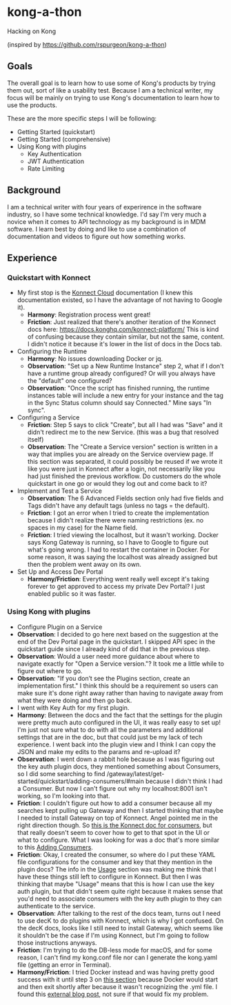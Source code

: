 # kong-a-thon
Hacking on Kong

(inspired by https://github.com/rspurgeon/kong-a-thon)

## Goals
The overall goal is to learn how to use some of Kong's products by trying them out, sort of like a usability test. Because I am a technical writer, my focus will be mainly on trying to use Kong's documentation to learn how to use the products.

These are the more specific steps I will be following:
- Getting Started (quickstart)
- Getting Started (comprehensive)
- Using Kong with plugins
  - Key Authentication
  - JWT Authentication
  - Rate Limiting

## Background
I am a technical writer with four years of experirence in the software industry, so I have some technical knowledge. I'd say I'm very much a novice when it comes to API technology as my background is in MDM software. I learn best by doing and like to use a combination of documentation and videos to figure out how something works. 

## Experience
### Quickstart with Konnect
- My first stop is the [Konnect Cloud](https://docs.konghq.com/konnect/) documentation (I knew this documentation existed, so I have the advantage of not having to Google it). 
  - **Harmony**: Registration process went great!
  - **Friction**: Just realized that there's another iteration of the Konnect docs here: https://docs.konghq.com/konnect-platform/ This is kind of confusing because they contain similar, but not the same, content. I didn't notice it because it's lower in the list of docs in the Docs tab.
- Configuring the Runtime
  - **Harmony**: No issues downloading Docker or jq. 
  - **Observation**: "Set up a New Runtime Instance" step 2, what if I don't have a runtime group already configured? Or will you always have the "default" one configured? 
  - **Observation**: "Once the script has finished running, the runtime instances table will include a new entry for your instance and the tag in the Sync Status column should say Connected." Mine says "In sync".
- Configuring a Service
  - **Friction**: Step 5 says to click "Create", but all I had was "Save" and it didn't redirect me to the new Service. (this was a bug that resolved itself)
  - **Observation**: The "Create a Service version" section is written in a way that implies you are already on the Service overview page. If this section was separated, it could possibly be reused if we wrote it like you were just in Konnect after a login, not necessarily like you had just finished the previous workflow. Do customers do the whole quickstart in one go or would they log out and come back to it? 
- Implement and Test a Service
  - **Observation**: The 6 Advanced Fields section only had five fields and Tags didn't have any default tags (unless no tags = the default).
  - **Friction**: I got an error when I tried to create the implementation because I didn't realize there were naming restrictions (ex. no spaces in my case) for the Name field.
  - **Friction**: I tried viewing the localhost, but it wasn't working. Docker says Kong Gateway is running, so I have to Google to figure out what's going wrong. I had to restart the container in Docker. For some reason, it was saying the localhost was already assigned but then the problem went away on its own.
- Set Up and Access Dev Portal
  - **Harmony/Friction**: Everything went really well except it's taking forever to get approved to access my private Dev Portal? I just enabled public so it was faster.

### Using Kong with plugins
-  Configure Plugin on a Service
  -  **Observation**: I decided to go here next based on the suggestion at the end of the Dev Portal page in the quickstart. I skipped API spec in the quickstart guide since I already kind of did that in the previous step.
  - **Observation**: Would a user need more guidance about where to navigate exactly for "Open a Service version."? It took me a little while to figure out where to go.
  - **Observation**: "If you don’t see the Plugins section, create an implementation first." I think this should be a requirement so users can make sure it's done right away rather than having to navigate away from what they were doing and then go back.
  - I went with Key Auth for my first plugin.
  - **Harmony**: Between the docs and the fact that the settings for the plugin were pretty much auto configured in the UI, it was really easy to set up! I'm just not sure what to do with all the parameters and additional settings that are in the doc, but that could just be my lack of tech experience. I went back into the plugin view and I think I can copy the JSON and make my edits to the params and re-upload it?
  - **Observation**: I went down a rabbit hole because as I was figuring out the key auth plugin docs, they mentioned something about Consumers, so I did some searching to find /gateway/latest/get-started/quickstart/adding-consumers/#main because I didn't think I had a Consumer. But now I can't figure out why my localhost:8001 isn't working, so I'm looking into that.
  - **Friction**: I couldn't figure out how to add a consumer because all my searches kept pulling up Gateway and then I started thinking that maybe I needed to install Gateway on top of Konnect. Angel pointed me in the right direction though. So [this is the Konnect doc for consumers](https://konnect--kongdocs.netlify.app/konnect/runtime-manager/gateway-config/), but that really doesn't seem to cover how to get to that spot in the UI or what to configure. What I was looking for was a doc that's more similar to this [Adding Consumers](https://konnect--kongdocs.netlify.app/gateway/latest/get-started/quickstart/adding-consumers/#main).
  - **Friction**: Okay, I created the consumer, so where do I put these YAML file configurations for the consumer and key that they mention in the plugin docs? The info in the [Usage](https://konnect--kongdocs.netlify.app/hub/kong-inc/key-auth/#usage) section was making me think that I have these things still left to configure in Konnect. But then I was thinking that maybe "Usage" means that this is how I can use the key auth plugin, but that didn't seem quite right because it makes sense that you'd need to associate consumers with the key auth plugin to they can authenticate to the service.
  - **Observation**: After talking to the rest of the docs team, turns out I need to use decK to do plugins with Konnect, which is why I got confused. On the decK docs, looks like I still need to install Gateway, which seems like it shouldn't be the case if I'm using Konnect, but I'm going to follow those instructions anyways.
  - **Friction**: I'm trying to do the DB-less mode for macOS, and for some reason, I can't find my kong.conf file nor can I generate the kong.yaml file (getting an error in Terminal). 
  - **Harmony/Friction**: I tried Docker instead and was having pretty good success with it until step 3 on [this section](https://docs.konghq.com/gateway/latest/install-and-run/docker/#install-kong-gateway-in-db-less-mode) because Docker would start and then exit shortly after because it wasn't recognizing the .yml file. I found this [external blog post](https://www.bswen.com/2021/11/how-to-solve-kong-docker-install-error.html), not sure if that would fix my problem.
